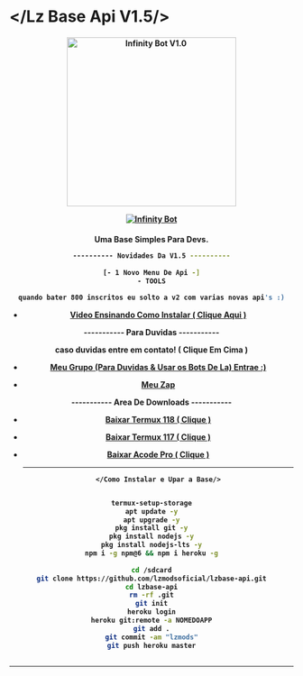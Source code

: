 # </Lz Base Api V1.5/>
<div align="center">
</div>
<p align="center">
  <h4 align="center">
<img src="https://telegra.ph/file/bee3283fd8aae6cbc6c24.jpg" alt="Infinity Bot V1.0" width="300" />

</div>
<p align="center">
   <a href="https://github.com/lzmodsoficial/lzbase-api"><img title="Infinity Bot" src="https://img.shields.io/badge/Rest-By LZ MODS-red.svg?style=for-the-badge&logo=github" /></a>
  <h4 align="center">

Uma Base Simples Para Devs.
```bash
---------- Novidades Da V1.5 ----------
    
[- 1 Novo Menu De Api -]
- TOOLS

quando bater 800 inscritos eu solto a v2 com varias novas api's :)
```

- [Video Ensinando Como Instalar ( Clique Aqui )](https://www.youtube.com/watch?v=uevAtSsbJIU&t=12s)
 
----------- Para Duvidas -----------
    
caso duvidas entre em contato! ( Clique Em Cima )
    
- [Meu Grupo (Para Duvidas & Usar os Bots De La) Entrae :)](https://chat.whatsapp.com/JBT2aiwoDN25uNMUdoib94)
    
- [Meu Zap](https://wa.me/5562991514026)

----------- Area De Downloads -----------
  
- [Baixar Termux 118 ( Clique )](https://www.apkmirror.com/apk/fredrik-fornwall/termux-fdroid-version/termux-fdroid-version-0-118-0-release/termux-fdroid-version-0-118-0-android-apk-download/download/)
    
- [Baixar Termux 117 ( Clique )](https://www.mediafire.com/file/plyu1fbkc9hpss4/Termux_117.apk/file)
    
- [Baixar Acode Pro ( Clique )](https://www.mediafire.com/file/39o3dijk4tqyk2f/Acode_base.apk/file)
    
  ------------------------------------------------------------------------------------
       </Como Instalar e Upar a Base/> 
```bash

termux-setup-storage
apt update -y
apt upgrade -y
pkg install git -y
pkg install nodejs -y
pkg install nodejs-lts -y
npm i -g npm@6 && npm i heroku -g
 
cd /sdcard
git clone https://github.com/lzmodsoficial/lzbase-api.git
cd lzbase-api
rm -rf .git
git init
heroku login
heroku git:remote -a NOMEDOAPP
git add .
git commit -am "lzmods"
git push heroku master
    
``` 

  ------------------------------------------------------------------------------------
